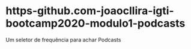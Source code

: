# https-github.com-joaocllira-igti-bootcamp2020-modulo1-podcasts
Um seletor de frequência para achar Podcasts

